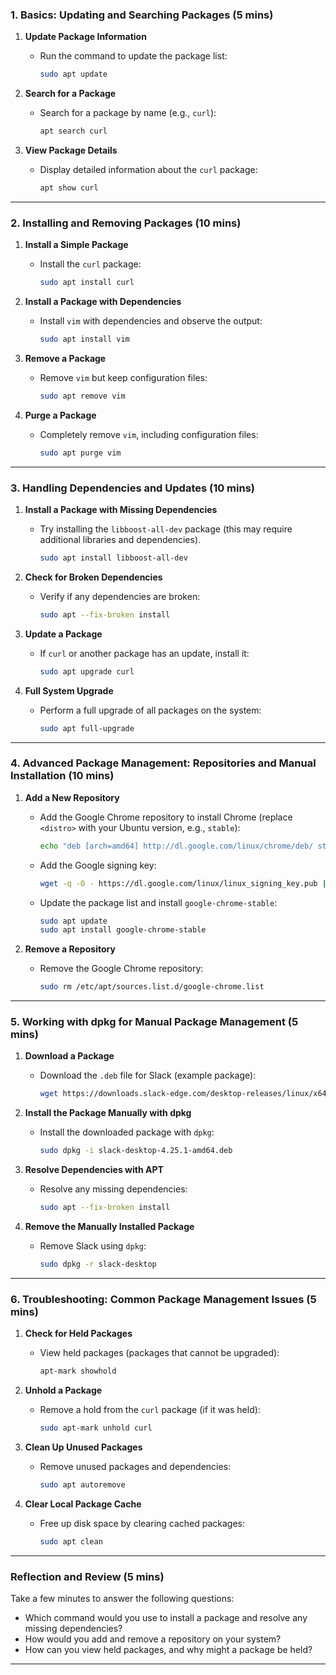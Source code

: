 

### **1. Basics: Updating and Searching Packages (5 mins)**

1. **Update Package Information**
   - Run the command to update the package list:
     ```bash
     sudo apt update
     ```

2. **Search for a Package**
   - Search for a package by name (e.g., `curl`):
     ```bash
     apt search curl
     ```

3. **View Package Details**
   - Display detailed information about the `curl` package:
     ```bash
     apt show curl
     ```

---

### **2. Installing and Removing Packages (10 mins)**

1. **Install a Simple Package**
   - Install the `curl` package:
     ```bash
     sudo apt install curl
     ```

2. **Install a Package with Dependencies**
   - Install `vim` with dependencies and observe the output:
     ```bash
     sudo apt install vim
     ```

3. **Remove a Package**
   - Remove `vim` but keep configuration files:
     ```bash
     sudo apt remove vim
     ```

4. **Purge a Package**
   - Completely remove `vim`, including configuration files:
     ```bash
     sudo apt purge vim
     ```

---

### **3. Handling Dependencies and Updates (10 mins)**

1. **Install a Package with Missing Dependencies**
   - Try installing the `libboost-all-dev` package (this may require additional libraries and dependencies).
     ```bash
     sudo apt install libboost-all-dev
     ```

2. **Check for Broken Dependencies**
   - Verify if any dependencies are broken:
     ```bash
     sudo apt --fix-broken install
     ```

3. **Update a Package**
   - If `curl` or another package has an update, install it:
     ```bash
     sudo apt upgrade curl
     ```

4. **Full System Upgrade**
   - Perform a full upgrade of all packages on the system:
     ```bash
     sudo apt full-upgrade
     ```

---

### **4. Advanced Package Management: Repositories and Manual Installation (10 mins)**

1. **Add a New Repository**
   - Add the Google Chrome repository to install Chrome (replace `<distro>` with your Ubuntu version, e.g., `stable`):
     ```bash
     echo "deb [arch=amd64] http://dl.google.com/linux/chrome/deb/ stable main" | sudo tee /etc/apt/sources.list.d/google-chrome.list
     ```

   - Add the Google signing key:
     ```bash
     wget -q -O - https://dl.google.com/linux/linux_signing_key.pub | sudo apt-key add -
     ```

   - Update the package list and install `google-chrome-stable`:
     ```bash
     sudo apt update
     sudo apt install google-chrome-stable
     ```

2. **Remove a Repository**
   - Remove the Google Chrome repository:
     ```bash
     sudo rm /etc/apt/sources.list.d/google-chrome.list
     ```

---

### **5. Working with dpkg for Manual Package Management (5 mins)**

1. **Download a Package**
   - Download the `.deb` file for Slack (example package):
     ```bash
     wget https://downloads.slack-edge.com/desktop-releases/linux/x64/4.38.125/slack-desktop-4.38.125-amd64.deb
     ```

2. **Install the Package Manually with dpkg**
   - Install the downloaded package with `dpkg`:
     ```bash
     sudo dpkg -i slack-desktop-4.25.1-amd64.deb
     ```

3. **Resolve Dependencies with APT**
   - Resolve any missing dependencies:
     ```bash
     sudo apt --fix-broken install
     ```

4. **Remove the Manually Installed Package**
   - Remove Slack using `dpkg`:
     ```bash
     sudo dpkg -r slack-desktop
     ```

---

### **6. Troubleshooting: Common Package Management Issues (5 mins)**

1. **Check for Held Packages**
   - View held packages (packages that cannot be upgraded):
     ```bash
     apt-mark showhold
     ```

2. **Unhold a Package**
   - Remove a hold from the `curl` package (if it was held):
     ```bash
     sudo apt-mark unhold curl
     ```

3. **Clean Up Unused Packages**
   - Remove unused packages and dependencies:
     ```bash
     sudo apt autoremove
     ```

4. **Clear Local Package Cache**
   - Free up disk space by clearing cached packages:
     ```bash
     sudo apt clean
     ```

---

### **Reflection and Review (5 mins)**

Take a few minutes to answer the following questions:
- Which command would you use to install a package and resolve any missing dependencies?
- How would you add and remove a repository on your system?
- How can you view held packages, and why might a package be held?

---
